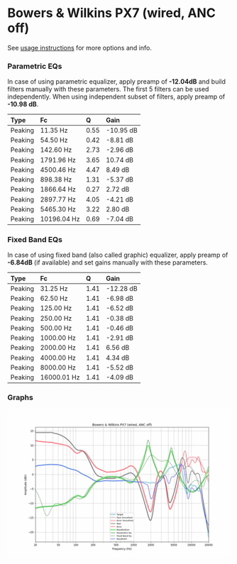 # Bowers & Wilkins PX7 (wired, ANC off)
See [usage instructions](https://github.com/jaakkopasanen/AutoEq#usage) for more options and info.

### Parametric EQs
In case of using parametric equalizer, apply preamp of **-12.04dB** and build filters manually
with these parameters. The first 5 filters can be used independently.
When using independent subset of filters, apply preamp of **-10.98 dB**.

| Type    | Fc          |    Q | Gain      |
|:--------|:------------|:-----|:----------|
| Peaking | 11.35 Hz    | 0.55 | -10.95 dB |
| Peaking | 54.50 Hz    | 0.42 | -8.81 dB  |
| Peaking | 142.60 Hz   | 2.73 | -2.96 dB  |
| Peaking | 1791.96 Hz  | 3.65 | 10.74 dB  |
| Peaking | 4500.46 Hz  | 4.47 | 8.49 dB   |
| Peaking | 898.38 Hz   | 1.31 | -5.37 dB  |
| Peaking | 1866.64 Hz  | 0.27 | 2.72 dB   |
| Peaking | 2897.77 Hz  | 4.05 | -4.21 dB  |
| Peaking | 5465.30 Hz  | 3.22 | 2.80 dB   |
| Peaking | 10196.04 Hz | 0.69 | -7.04 dB  |

### Fixed Band EQs
In case of using fixed band (also called graphic) equalizer, apply preamp of **-6.84dB**
(if available) and set gains manually with these parameters.

| Type    | Fc          |    Q | Gain      |
|:--------|:------------|:-----|:----------|
| Peaking | 31.25 Hz    | 1.41 | -12.28 dB |
| Peaking | 62.50 Hz    | 1.41 | -6.98 dB  |
| Peaking | 125.00 Hz   | 1.41 | -6.52 dB  |
| Peaking | 250.00 Hz   | 1.41 | -0.38 dB  |
| Peaking | 500.00 Hz   | 1.41 | -0.46 dB  |
| Peaking | 1000.00 Hz  | 1.41 | -2.91 dB  |
| Peaking | 2000.00 Hz  | 1.41 | 6.56 dB   |
| Peaking | 4000.00 Hz  | 1.41 | 4.34 dB   |
| Peaking | 8000.00 Hz  | 1.41 | -5.52 dB  |
| Peaking | 16000.01 Hz | 1.41 | -4.09 dB  |

### Graphs
![](./Bowers%20&%20Wilkins%20PX7%20(wired,%20ANC%20off).png)